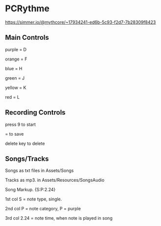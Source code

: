 # PCRythme

https://simmer.io/@mythcore/~17934241-ed6b-5c93-f2d7-7b28309f8423

## Main Controls
purple = D

orange = F

blue = H

green = J

yellow = K

red = L

## Recording Controls
press 9 to start

= to save

delete key to delete

## Songs/Tracks

Songs as txt files in Assets/Songs

Tracks as mp3. in Assets/Resources/SongsAudio

Song Markup. {S:P:2.24} 

1st col S = note type, single. 

2nd col P = note category, P = purple

3rd col 2.24 = note time, when note is played in song






